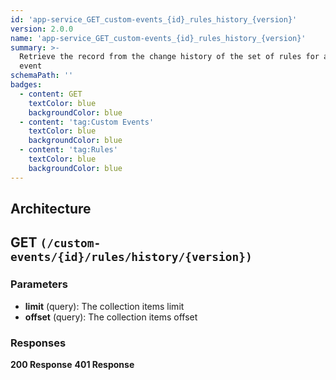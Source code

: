```yaml
---
id: 'app-service_GET_custom-events_{id}_rules_history_{version}'
version: 2.0.0
name: 'app-service_GET_custom-events_{id}_rules_history_{version}'
summary: >-
  Retrieve the record from the change history of the set of rules for a custom
  event
schemaPath: ''
badges:
  - content: GET
    textColor: blue
    backgroundColor: blue
  - content: 'tag:Custom Events'
    textColor: blue
    backgroundColor: blue
  - content: 'tag:Rules'
    textColor: blue
    backgroundColor: blue
---
```

## Architecture
<NodeGraph />



## GET `(/custom-events/{id}/rules/history/{version})`

### Parameters
- **limit** (query): The collection items limit
- **offset** (query): The collection items offset




### Responses
**200 Response**
<SchemaViewer file="response-200.json" maxHeight="500" id="response-200" />
      **401 Response**
<SchemaViewer file="response-401.json" maxHeight="500" id="response-401" />
